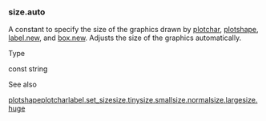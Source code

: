 ### size.auto

A constant to specify the size of the graphics drawn by [plotchar](#fun_plotchar), [plotshape](#fun_plotshape), [label.new](#fun_label.new), and [box.new](#fun_box.new). Adjusts the size of the graphics automatically.

Type

const string

See also

[plotshape](#fun_plotshape)[plotchar](#fun_plotchar)[label.set\_size](#fun_label.set_size)[size.tiny](#const_size.tiny)[size.small](#const_size.small)[size.normal](#const_size.normal)[size.large](#const_size.large)[size.huge](#const_size.huge)
